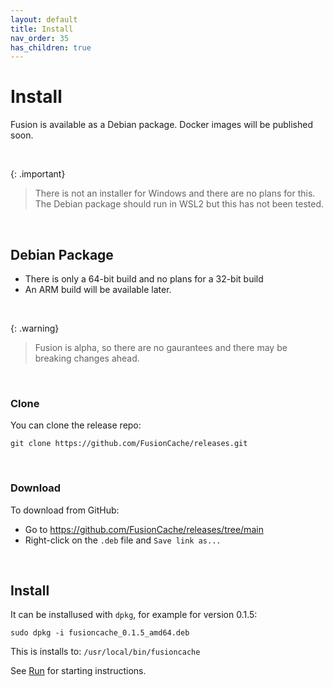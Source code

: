 ```yaml
---
layout: default
title: Install
nav_order: 35
has_children: true
---
```


# Install
Fusion is available as a Debian package. Docker images will be published soon.

<br/>

{: .important}
>There is not an installer for Windows and there are no plans for this.
>The Debian package should run in WSL2 but this has not been tested.


<br/>

## Debian Package
- There is only a 64-bit build and no plans for a 32-bit build
- An ARM build will be available later.

<br/>

{: .warning}
>Fusion is alpha, so there are no gaurantees and there may be breaking changes ahead.

<br/>

### Clone
You can clone the release repo:

`git clone https://github.com/FusionCache/releases.git`


<br/>

### Download
To download from GitHub:

- Go to https://github.com/FusionCache/releases/tree/main
- Right-click on the `.deb` file and `Save link as...`

<br/> 

## Install

It can be installused with `dpkg`, for example for version 0.1.5:

`sudo dpkg -i fusioncache_0.1.5_amd64.deb`
 
This is installs to: `/usr/local/bin/fusioncache`

See [Run](run.md) for starting instructions.











